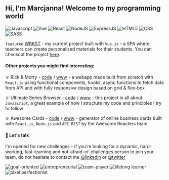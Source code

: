 ## Hi, I'm Marcjanna! Welcome to my programming world

![Javascript](https://img.shields.io/badge/-JavaScript-%234254a5?logo=javascript&logoColor=white)
![Vue](https://img.shields.io/badge/-Vue-%234254a5?logo=vue.js&logoColor=white)
![React](https://img.shields.io/badge/-React-%234254a5?logo=react&logoColor=white)
![NodeJS](https://img.shields.io/badge/Node.js-%234254a5?logo=node.js&logoColor=white)
![ExpressJS](https://img.shields.io/badge/Express.js-%234254a5)
![HTML5](https://img.shields.io/badge/HTML5-%234254a5?logo=html5&logoColor=white)
![CSS](https://img.shields.io/badge/CSS3-%234254a5?logo=css3&logoColor=white)
![SASS](https://img.shields.io/badge/SASS-%234254a5?logo=SASS&logoColor=white)

`featured` [WRKST](https://github.com/marcjnn/wrkst) - my current project built with `Vue.js` - a SPA where teachers can create personalised materials for their students. You can checkout the project [here](https://github.com/marcjnn/wrkst).

#### Other projects you might find interesting:
♕ Rick & Morty - [code](https://github.com/marcjnn/rick-and-morty-marcjnn) / [www](https://marcjnn.github.io/rick-and-morty-marcjnn/#/) - a webapp made built from scratch with `React.js` using functional components, hooks, async functions to fetch data from API and with fully responsive design based on grid & flex-box

♕ Ultimate Series Browser - [code](https://github.com/marcjnn/ultimate-series-browser-marcjnn) / [www](https://marcjnn.github.io/ultimate-series-browser-marcjnn/) - this project is all about `JavaScript`, a great example of how I structure my code and principles I try to follow

♕ Awesome Cards - [code](https://github.com/marcjnn/project-promo-l-module-3-team-7) / [www](https://awesome-profile-cards-team-7.herokuapp.com/#/) - generator of online business cards built with `React.js`, `Node.js` and `API REST` by the Awesome Reacters team

#### 📱 Let's talk

I'm opened for new challenges - if you're looking for a dynamic, hard-working, fast-learning and not-afraid-of-challenges person to join your team, do not hesitate to contact me [@linkedin](https://www.linkedin.com/in/marcjanna-stopinska/) or [@twitter](https://twitter.com/marcjanna_s)



![goal-oriented](https://img.shields.io/badge/-GOAL--%20AND%20CHALLENGE%20ORIENTED-%234254a5?style=for-the-badge)
![entrepreneurial](https://img.shields.io/badge/-ENTREPRENEURIAL-%234254a5?style=for-the-badge)
![team-player](https://img.shields.io/badge/-TEAM--PLAYER-%234254a5?style=for-the-badge)
![lifelong learner](https://img.shields.io/badge/-LIFELONG%20LERNER-%234254a5?style=for-the-badge)
![pixel perfectionist](https://img.shields.io/badge/-PIXEL%20PERFECTIONIST-%234254a5?style=for-the-badge)
